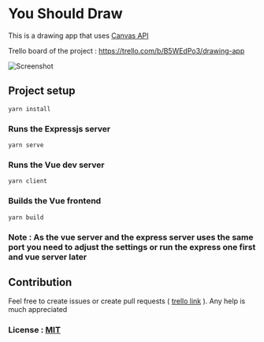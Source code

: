 # You Should Draw

This is a drawing app that uses [Canvas API](https://developer.mozilla.org/en-US/docs/Web/API/Canvas_API)

Trello board of the project : https://trello.com/b/B5WEdPo3/drawing-app

![Screenshot](https://user-images.githubusercontent.com/64230499/95909309-ebfeab00-0da6-11eb-9dc7-99e9e3100480.png)

## Project setup
```
yarn install
```

### Runs the Expressjs server
```
yarn serve
```

### Runs the Vue dev server
```
yarn client
```

### Builds the Vue frontend
```
yarn build
```

### Note : As the vue server and the express server uses the same port you need to adjust the settings or run the express one first and vue server later

## Contribution

Feel free to create issues or create pull requests ( [trello link]( https://trello.com/b/B5WEdPo3/drawing-app) ). Any help is much appreciated

### License : [MIT](https://github.com/dedeogluhu/YouShouldDraw/blob/main/LICENSE)
